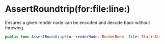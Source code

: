 # AssertRoundtrip(for:file:line:)

Ensures a given render node can be encoded and decode back without throwing.

``` swift
public func AssertRoundtrip(for renderNode: RenderNode, file: StaticString = #file, line: UInt = #line) 
```
